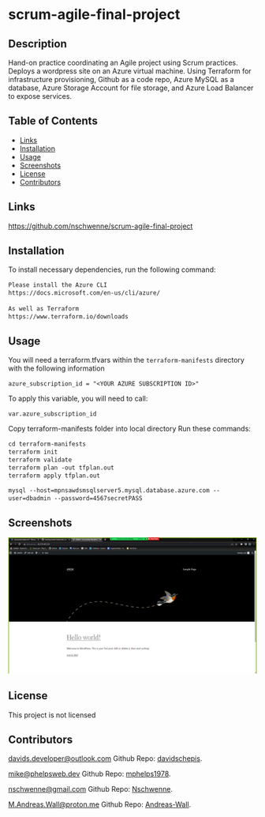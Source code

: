 # scrum-agile-final-project

## Description
Hand-on practice coordinating an Agile project using Scrum practices. Deploys a wordpress site on an Azure virtual machine. Using Terraform for infrastructure provisioning,
Github as a code repo, Azure MySQL as a database, Azure Storage Account for file storage, and Azure Load Balancer to expose services.

## Table of Contents

- [Links](#links)
- [Installation](#installation)
- [Usage](#usage)
- [Screenshots](#screenshots)
- [License](#license)
- [Contributors](#contributors)

 ## Links
https://github.com/nschwenne/scrum-agile-final-project


 ## Installation
To install necessary dependencies, run the following command:

```
Please install the Azure CLI
https://docs.microsoft.com/en-us/cli/azure/

As well as Terraform
https://www.terraform.io/downloads
```

 ## Usage
 You will need a terraform.tfvars within the `terraform-manifests` directory with the following information
 ```
 azure_subscription_id = "<YOUR AZURE SUBSCRIPTION ID>"
 ```

 To apply this variable, you will need to call:
 ```
 var.azure_subscription_id
 ```

 Copy terraform-manifests folder into local directory
 Run these commands:
 ```
 cd terraform-manifests
 terraform init
 terraform validate
 terraform plan -out tfplan.out
 terraform apply tfplan.out
 ```

 ```
 mysql --host=mpnsawdsmsqlserver5.mysql.database.azure.com --user=dbadmin --password=4567secretPASS
 ```

 ## Screenshots
 ![Wordpress Screenshot](screenshots/wordpress_screenshot.png)

 ## License
This project is not licensed

 ## Contributors

[davids.developer@outlook.com](mailto:davids.developer@outlook.com)
Github Repo: [davidschepis](https://github.com/davidschepis).

[mike@phelpsweb.dev](mailto:mike@phelpsweb.dev)
Github Repo: [mphelps1978](https://github.com/mphelps1978).

[nschwenne@gmail.com](mailto:nschwenne@gmail.com)
Github Repo: [Nschwenne](https://github.com/Nschwenne).

[M.Andreas.Wall@proton.me](mailto:M.Andreas.Wall@proton.me)
Github Repo: [Andreas-Wall](https://github.com/Andreas-Wall).
